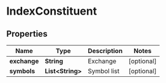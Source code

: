 

# IndexConstituent

## Properties

Name | Type | Description | Notes
------------ | ------------- | ------------- | -------------
**exchange** | **String** | Exchange |  [optional]
**symbols** | **List&lt;String&gt;** | Symbol list |  [optional]



